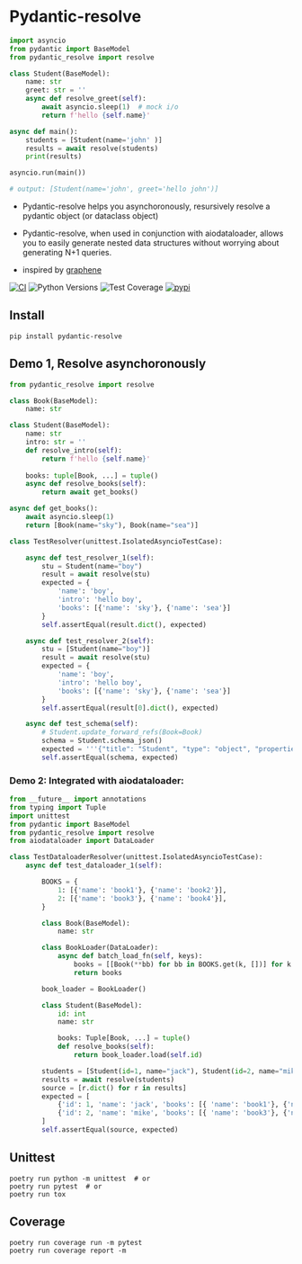 # Pydantic-resolve

```python
import asyncio
from pydantic import BaseModel
from pydantic_resolve import resolve

class Student(BaseModel):
    name: str
    greet: str = ''
    async def resolve_greet(self):
        await asyncio.sleep(1)  # mock i/o
        return f'hello {self.name}'

async def main():
    students = [Student(name='john' )]
    results = await resolve(students)
    print(results)

asyncio.run(main())

# output: [Student(name='john', greet='hello john')]
```

- Pydantic-resolve helps you asynchoronously, resursively resolve a pydantic object (or dataclass object)

- Pydantic-resolve, when used in conjunction with aiodataloader, allows you to easily generate nested data structures without worrying about generating N+1 queries.

- inspired by [graphene](https://graphene-python.org/)

[![CI](https://github.com/allmonday/pydantic_resolve/actions/workflows/ci.yml/badge.svg)](https://github.com/allmonday/pydantic_resolve/actions/workflows/ci.yml)
![Python Versions](https://img.shields.io/pypi/pyversions/pydantic-resolve)
![Test Coverage](https://img.shields.io/endpoint?url=https://gist.githubusercontent.com/allmonday/6f1661c6310e1b31c9a10b0d09d52d11/raw/covbadge.json)
[![pypi](https://img.shields.io/pypi/v/pydantic-resolve.svg)](https://pypi.python.org/pypi/pydantic-resolve)
## Install

```shell
pip install pydantic-resolve
```

## Demo 1, Resolve asynchoronously

```python
from pydantic_resolve import resolve

class Book(BaseModel):
    name: str

class Student(BaseModel):
    name: str
    intro: str = ''
    def resolve_intro(self):
        return f'hello {self.name}'
    
    books: tuple[Book, ...] = tuple()
    async def resolve_books(self):
        return await get_books()

async def get_books():
    await asyncio.sleep(1)
    return [Book(name="sky"), Book(name="sea")]

class TestResolver(unittest.IsolatedAsyncioTestCase):

    async def test_resolver_1(self):
        stu = Student(name="boy")
        result = await resolve(stu)
        expected = {
            'name': 'boy',
            'intro': 'hello boy',
            'books': [{'name': 'sky'}, {'name': 'sea'}]
        }
        self.assertEqual(result.dict(), expected)

    async def test_resolver_2(self):
        stu = [Student(name="boy")]
        result = await resolve(stu)
        expected = {
            'name': 'boy',
            'intro': 'hello boy',
            'books': [{'name': 'sky'}, {'name': 'sea'}]
        }
        self.assertEqual(result[0].dict(), expected)

    async def test_schema(self):
        # Student.update_forward_refs(Book=Book)
        schema = Student.schema_json()
        expected = '''{"title": "Student", "type": "object", "properties": {"name": {"title": "Name", "type": "string"}, "intro": {"title": "Intro", "default": "", "type": "string"}, "books": {"title": "Books", "default": [], "type": "array", "items": {"$ref": "#/definitions/Book"}}}, "required": ["name"], "definitions": {"Book": {"title": "Book", "type": "object", "properties": {"name": {"title": "Name", "type": "string"}}, "required": ["name"]}}}'''
        self.assertEqual(schema, expected)
```

### Demo 2: Integrated with aiodataloader:

```python
from __future__ import annotations
from typing import Tuple
import unittest
from pydantic import BaseModel
from pydantic_resolve import resolve
from aiodataloader import DataLoader

class TestDataloaderResolver(unittest.IsolatedAsyncioTestCase):
    async def test_dataloader_1(self):

        BOOKS = {
            1: [{'name': 'book1'}, {'name': 'book2'}],
            2: [{'name': 'book3'}, {'name': 'book4'}],
        }

        class Book(BaseModel):
            name: str

        class BookLoader(DataLoader):
            async def batch_load_fn(self, keys):
                books = [[Book(**bb) for bb in BOOKS.get(k, [])] for k in keys]
                return books

        book_loader = BookLoader()  

        class Student(BaseModel):
            id: int
            name: str

            books: Tuple[Book, ...] = tuple()
            def resolve_books(self):
                return book_loader.load(self.id)

        students = [Student(id=1, name="jack"), Student(id=2, name="mike")]
        results = await resolve(students)
        source = [r.dict() for r in results]
        expected = [
            {'id': 1, 'name': 'jack', 'books': [{ 'name': 'book1'}, {'name': 'book2'}]},
            {'id': 2, 'name': 'mike', 'books': [{ 'name': 'book3'}, {'name': 'book4'}]},
        ]
        self.assertEqual(source, expected)
```

## Unittest

```shell
poetry run python -m unittest  # or
poetry run pytest  # or
poetry run tox
```

## Coverage 

```shell
poetry run coverage run -m pytest
poetry run coverage report -m
```
